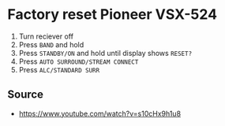 # Factory reset Pioneer VSX-524

1. Turn reciever off
2. Press `BAND` and hold
3. Press `STANDBY/ON` and hold until display shows `RESET?`
4. Press `AUTO SURROUND/STREAM CONNECT`
5. Press `ALC/STANDARD SURR`

## Source
* https://www.youtube.com/watch?v=s10cHx9h1u8